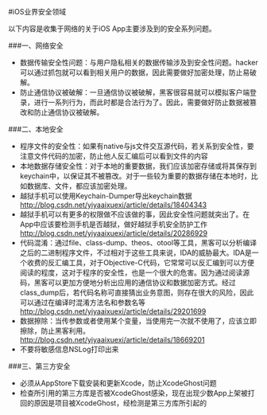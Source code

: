 #iOS业界安全领域

以下内容是收集于网络的关于iOS App主要涉及到的安全系列问题。

###一、网络安全

* 数据传输安全性问题：与用户隐私相关的数据传输涉及到安全性问题。hacker可以通过抓包就可以看到相关用户的数据，因此需要做好加密处理，防止易破解。
* 防止通信协议被破解：一旦通信协议被破解，黑客很容易就可以模拟客户端登录，进行一系列行为，而此时都是合法行为了。因此，需要做好防止数据被篡改和防止通信协议被破解。

###二、本地安全

* 程序文件的安全性：如果有native与js文件交互源代码，若关系到安全性，要注意文件代码的加密，防止他人反汇编后可以看到文件的内容
* 本地数据存储安全性：对于本地的重要数据，我们应该加密存储或将其保存到keychain中，以保证其不被篡改。对于一些较为重要的数据存储在本地时，比如数据库、文件，都应该加密处理。
* 越狱手机可以使用Keychain-Dumper导出keychain数据 http://blog.csdn.net/yiyaaixuexi/article/details/18404343
* 越狱手机可以有更多的权限做不应该做的事，因此安全性问题就突出了。在App中应该要检测手机是否越狱，做好越狱手机安全防护工作 http://blog.csdn.net/yiyaaixuexi/article/details/20286929
* 代码混淆：通过file、class-dump、theos、otool等工具，黑客可以分析编译之后的二进制程序文件，不过相对于这些工具来说，IDA的威胁最大。IDA是一个收费的反汇编工具，对于Objective-C代码，它常常可以反汇编到可以方便阅读的程度，这对于程序的安全性，也是一个很大的危害。因为通过阅读源码，黑客可以更加方便地分析出应用的通信协议和数据加密方式。经过class_dump后，若代码名称可直接猜出业务意图，则存在很大的风险，因此可以通过在编译时混淆方法名和参数名等 http://blog.csdn.net/yiyaaixuexi/article/details/29201699
* 数据擦除：当传参数或者使用某个变量，当使用完一次就不使用了，应该立即擦除，防止黑客利用。 http://blog.csdn.net/yiyaaixuexi/article/details/18669201
* 不要将敏感信息NSLog打印出来

###三、第三方安全

* 必须从AppStore下载安装和更新Xcode，防止XcodeGhost问题
* 检查所引用的第三方库是否被XcodeGhost感染，现在出现少数App上架被打回的原因是项目被XcodeGhost，经检测是第三方库所引起的

